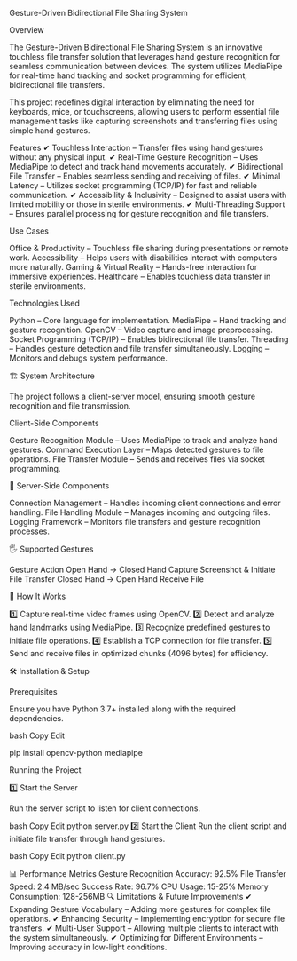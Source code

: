 Gesture-Driven Bidirectional File Sharing System

Overview

The Gesture-Driven Bidirectional File Sharing System is an innovative touchless file transfer solution that leverages hand gesture recognition for seamless communication between devices. The system utilizes MediaPipe for real-time hand tracking and socket programming for efficient, bidirectional file transfers.

This project redefines digital interaction by eliminating the need for keyboards, mice, or touchscreens, allowing users to perform essential file management tasks like capturing screenshots and transferring files using simple hand gestures.

Features
✔ Touchless Interaction – Transfer files using hand gestures without any physical input.
✔ Real-Time Gesture Recognition – Uses MediaPipe to detect and track hand movements accurately.
✔ Bidirectional File Transfer – Enables seamless sending and receiving of files.
✔ Minimal Latency – Utilizes socket programming (TCP/IP) for fast and reliable communication.
✔ Accessibility & Inclusivity – Designed to assist users with limited mobility or those in sterile environments.
✔ Multi-Threading Support – Ensures parallel processing for gesture recognition and file transfers.

Use Cases

Office & Productivity – Touchless file sharing during presentations or remote work.
Accessibility – Helps users with disabilities interact with computers more naturally.
Gaming & Virtual Reality – Hands-free interaction for immersive experiences.
Healthcare – Enables touchless data transfer in sterile environments.

Technologies Used

Python – Core language for implementation.
MediaPipe – Hand tracking and gesture recognition.
OpenCV – Video capture and image preprocessing.
Socket Programming (TCP/IP) – Enables bidirectional file transfer.
Threading – Handles gesture detection and file transfer simultaneously.
Logging – Monitors and debugs system performance.

🏗 System Architecture

The project follows a client-server model, ensuring smooth gesture recognition and file transmission.

Client-Side Components

Gesture Recognition Module – Uses MediaPipe to track and analyze hand gestures.
Command Execution Layer – Maps detected gestures to file operations.
File Transfer Module – Sends and receives files via socket programming.

📌 Server-Side Components

Connection Management – Handles incoming client connections and error handling.
File Handling Module – Manages incoming and outgoing files.
Logging Framework – Monitors file transfers and gesture recognition processes.

🖐 Supported Gestures

Gesture	Action
Open Hand → Closed Hand	Capture Screenshot & Initiate File Transfer
Closed Hand → Open Hand	Receive File

🚀 How It Works

1️⃣ Capture real-time video frames using OpenCV.
2️⃣ Detect and analyze hand landmarks using MediaPipe.
3️⃣ Recognize predefined gestures to initiate file operations.
4️⃣ Establish a TCP connection for file transfer.
5️⃣ Send and receive files in optimized chunks (4096 bytes) for efficiency.

🛠 Installation & Setup

Prerequisites

Ensure you have Python 3.7+ installed along with the required dependencies.

bash
Copy
Edit

pip install opencv-python mediapipe

Running the Project

1️⃣ Start the Server

Run the server script to listen for client connections.

bash
Copy
Edit
python server.py
2️⃣ Start the Client
Run the client script and initiate file transfer through hand gestures.

bash
Copy
Edit
python client.py

📊 Performance Metrics
Gesture Recognition Accuracy: 92.5%
File Transfer Speed: 2.4 MB/sec
Success Rate: 96.7%
CPU Usage: 15-25%
Memory Consumption: 128-256MB
🔍 Limitations & Future Improvements
✔ Expanding Gesture Vocabulary – Adding more gestures for complex file operations.
✔ Enhancing Security – Implementing encryption for secure file transfers.
✔ Multi-User Support – Allowing multiple clients to interact with the system simultaneously.
✔ Optimizing for Different Environments – Improving accuracy in low-light conditions.
